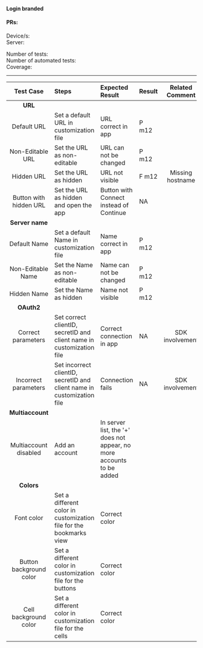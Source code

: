 #### Login branded

#### PRs: 

Device/s: <br>
Server: 

Number of tests: <br>
Number of automated tests:   <br>
Coverage: <br>


---

 
| Test Case | Steps | Expected Result | Result | Related Comment
|:---------:| :---- | :-------------- | :----- | :------------: |
|**URL**||||||
| Default URL | Set a default URL in customization file | URL correct in app | P m12 |  |
| Non-Editable URL | Set the URL as non-editable | URL can not be changed | P m12 |  |
| Hidden URL | Set the URL as hidden | URL not visible | F m12 | Missing hostname |
| Button with hidden URL | Set the URL as hidden and open the app| Button with Connect instead of Continue | NA |  |
|**Server name**||||||
| Default Name | Set a default Name in customization file | Name correct in app | P m12 |  |
| Non-Editable Name | Set the Name as non-editable | Name can not be changed | P m12 |  |
| Hidden Name | Set the Name as hidden | Name not visible | P m12 |  |
|**OAuth2**||||||
| Correct parameters | Set correct clientID, secretID and client name in customization file | Correct connection in app | NA | SDK involvement |
| Incorrect parameters | Set incorrect clientID, secretID and client name in customization file | Connection fails | NA | SDK involvement |
|**Multiaccount**||||||
| Multiaccount disabled | Add an account | In server list, the '+' does not appear, no more accounts to be added |  |  |
|**Colors**||||||
| Font color | Set a different color in customization file for the bookmarks view | Correct color |  |  |
| Button background color | Set a different color in customization file for the buttons | Correct color |  |  |
| Cell background color | Set a different color in customization file for the cells | Correct color |  |  |
